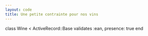 ```yaml
---
layout: code
title: Une petite contrainte pour nos vins
---
```


class Wine < ActiveRecord::Base
  validates :ean, presence: true
end
